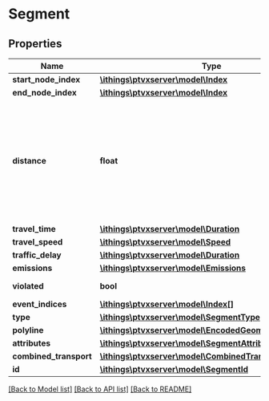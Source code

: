 # Segment

## Properties
Name | Type | Description | Notes
------------ | ------------- | ------------- | -------------
**start_node_index** | [**\ithings\ptvxserver\model\Index**](Index.md) |  | [optional] 
**end_node_index** | [**\ithings\ptvxserver\model\Index**](Index.md) |  | [optional] 
**distance** | **float** | The travel distance for the segment. It is always a whole number and depends on the segment type as follows.     *  segments.SegmentType.NETWORK\\_SEGMENT. The distance on the network segment which is actually driven on.   *  segments.SegmentType.LINK\\_SEGMENT. The air-line distance between input and link node.   *  segments.SegmentType.COMBINED\\_TRANSPORT. The travel distance is always 0.   *  segments.SegmentType.NOT\\_DRIVING. The travel distance is always 0. | 
**travel_time** | [**\ithings\ptvxserver\model\Duration**](Duration.md) |  | 
**travel_speed** | [**\ithings\ptvxserver\model\Speed**](Speed.md) |  | 
**traffic_delay** | [**\ithings\ptvxserver\model\Duration**](Duration.md) |  | [optional] 
**emissions** | [**\ithings\ptvxserver\model\Emissions**](Emissions.md) |  | [optional] 
**violated** | **bool** | If set to true, indicates that this segment contains a violation for the chosen vehicle. | 
**event_indices** | [**\ithings\ptvxserver\model\Index[]**](Index.md) |  | [optional] 
**type** | [**\ithings\ptvxserver\model\SegmentType**](SegmentType.md) |  | 
**polyline** | [**\ithings\ptvxserver\model\EncodedGeometry**](EncodedGeometry.md) |  | [optional] 
**attributes** | [**\ithings\ptvxserver\model\SegmentAttributes**](SegmentAttributes.md) |  | [optional] 
**combined_transport** | [**\ithings\ptvxserver\model\CombinedTransportAttributes**](CombinedTransportAttributes.md) |  | [optional] 
**id** | [**\ithings\ptvxserver\model\SegmentId**](SegmentId.md) |  | [optional] 

[[Back to Model list]](../../README.md#documentation-for-models) [[Back to API list]](../../README.md#documentation-for-api-endpoints) [[Back to README]](../../README.md)

